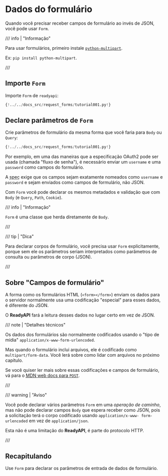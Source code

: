 # Dados do formulário

Quando você precisar receber campos de formulário ao invés de JSON, você pode usar `Form`.

/// info | "Informação"

Para usar formulários, primeiro instale <a href="https://github.com/Kludex/python-multipart" class="external-link" target="_blank">`python-multipart`</a>.

Ex: `pip install python-multipart`.

///

## Importe `Form`

Importe `Form` de `readyapi`:

```Python hl_lines="1"
{!../../docs_src/request_forms/tutorial001.py!}
```

## Declare parâmetros de `Form`

Crie parâmetros de formulário da mesma forma que você faria para `Body` ou `Query`:

```Python hl_lines="7"
{!../../docs_src/request_forms/tutorial001.py!}
```

Por exemplo, em uma das maneiras que a especificação OAuth2 pode ser usada (chamada "fluxo de senha"), é necessário enviar um `username` e uma `password` como campos do formulário.

A <abbr title="especificação">spec</abbr> exige que os campos sejam exatamente nomeados como `username` e `password` e sejam enviados como campos de formulário, não JSON.

Com `Form` você pode declarar os mesmos metadados e validação que com `Body` (e `Query`, `Path`, `Cookie`).

/// info | "Informação"

`Form` é uma classe que herda diretamente de `Body`.

///

/// tip | "Dica"

Para declarar corpos de formulário, você precisa usar `Form` explicitamente, porque sem ele os parâmetros seriam interpretados como parâmetros de consulta ou parâmetros de corpo (JSON).

///

## Sobre "Campos de formulário"

A forma como os formulários HTML (`<form></form>`) enviam os dados para o servidor normalmente usa uma codificação "especial" para esses dados, é diferente do JSON.

O **ReadyAPI** fará a leitura desses dados no lugar certo em vez de JSON.

/// note | "Detalhes técnicos"

Os dados dos formulários são normalmente codificados usando o "tipo de mídia" `application/x-www-form-urlencoded`.

 Mas quando o formulário inclui arquivos, ele é codificado como `multipart/form-data`. Você lerá sobre como lidar com arquivos no próximo capítulo.

Se você quiser ler mais sobre essas codificações e campos de formulário, vá para o <a href="https://developer.mozilla.org/pt-BR/docs/Web/HTTP/Methods/POST" class="external-link" target="_blank"><abbr title="Mozilla Developer Network">MDN</abbr> web docs para <code>POST</code></a>.

///

/// warning | "Aviso"

Você pode declarar vários parâmetros `Form` em uma *operação de caminho*, mas não pode declarar campos `Body` que espera receber como JSON, pois a solicitação terá o corpo codificado usando `application/x-www- form-urlencoded` em vez de `application/json`.

Esta não é uma limitação do **ReadyAPI**, é parte do protocolo HTTP.

///

## Recapitulando

Use `Form` para declarar os parâmetros de entrada de dados de formulário.
